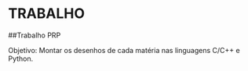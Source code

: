 # TRABALHO
##Trabalho PRP

Objetivo: Montar os desenhos de cada matéria nas linguagens C/C++ e Python.
